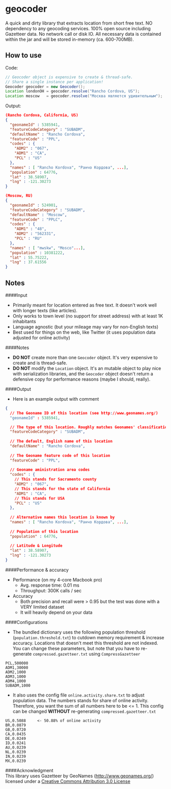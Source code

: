 geocoder
==============

A quick and dirty library that extracts location from short free text. NO dependency to any geocoding services. 100% open source including Gazetteer data. No network call or disk IO. All necessary data is contained within the jar and will be stored in-memory (ca. 600-700MB). 

How to use
----
Code:
```java
// Geocoder object is expensive to create & thread-safe.
// Share a single instance per application!
Geocoder geocoder = new Geocoder();
Location londonOH = geocoder.resolve("Rancho Cordova, US");
Location moscow   = geocoder.resolve("Москва является удивительным");
```
Output:
```json
(Rancho Cordova, California, US)
{
  "geonameId" : 5385941,
  "featureCodeCategory" : "SUBADM",
  "defaultName" : "Rancho Cordova",
  "featureCode" : "PPL",
  "codes" : {
    "ADM2" : "067",
    "ADM1" : "CA",
    "PCL" : "US"
  },
  "names" : [ "Rancho Kordova", "Ранчо Кордова", ...],
  "population" : 64776,
  "lat" : 38.58907,
  "lng" : -121.30273
}

(Moscow, RU)
{
  "geonameId" : 524901,
  "featureCodeCategory" : "SUBADM",
  "defaultName" : "Moscow",
  "featureCode" : "PPLC",
  "codes" : {
    "ADM1" : "48",
    "ADM2" : "562331",
    "PCL" : "RU"
  },
  "names" : [ "mwskw", "Mosco"...],
  "population" : 10381222,
  "lat" : 55.75222,
  "lng" : 37.61556
}
```

Notes
----
####Input
 - Primarily meant for location entered as free text. It doesn't work well with longer texts (like articles).
 - Only works to town level (no support for street address) with at least 1K inhabitants
 - Language agnostic (but your mileage may vary for non-English texts)
 - Best used for things on the web, like Twitter (it uses population data adjusted for online activity)

####Notes
 - **DO NOT** create more than one `Geocoder` object. It's very expensive to create and is thread-safe.
 - **DO NOT** modify the `Location` object. It's an mutable object to play nice with serialization libraries, and the `Geocoder` object doesn't return a defensive copy for performance reasons (maybe I should, really).

####Output
 - Here is an example output with comment
```json
{
  // The Geoname ID of this location (see http://www.geonames.org/)
  "geonameId" : 5385941,

  // The type of this location. Roughly matches Geonames' classification
  "featureCodeCategory" : "SUBADM",
  
  // The default, English name of this location
  "defaultName" : "Rancho Cordova",
  
  // The Geoname feature code of this location
  "featureCode" : "PPL",
  
  // Geoname aministration area codes
  "codes" : {
    // This stands for Sacramento county
    "ADM2" : "067",
    // This stands for the state of California
    "ADM1" : "CA",
    // This stands for USA
    "PCL" : "US"
  },
  
  // Alternative names this location is known by
  "names" : [ "Rancho Kordova", "Ранчо Кордова", ...],
  
  // Population of this location
  "population" : 64776,
  
  // Latitude & Longitude
  "lat" : 38.58907,
  "lng" : -121.30273
}
```

####Performance & accuracy
 - Performance (on my 4-core Macbook pro)
   - Avg. response time: 0.01 ms
   - Throughput: 300K calls / sec
 - Accuracy
   - Both precision and recall were > 0.95 but the test was done with a VERY limited dataset
   - It will heavily depend on your data  

####Configurations
 - The bundled dictionary uses the following population threshold (`population.threshold.txt`) to cutdown memory requirement & increase accuracy. Locations that doesn't meet this threshold are not indexed. You can change these parameters, but note that you have to re-generate `compressed.gazetteer.txt` using `CompressGazetteer`
```
PCL,500000
ADM1,30000
ADM2,1000
ADM3,1000
ADM4,1000
SUBADM,1000
```
 - It also uses the config file `online.activity.share.txt` to adjust population data. The numbers stands for share of online activity. Therefore, you want the sum of all numbers here to be <= 1. This config can be changed **WITHOUT** re-generating `compressed.gazetteer.txt`
```
US,0.5088     <- 50.88% of online activity
BR,0.0879
GB,0.0720
CA,0.0435
DE,0.0249
ID,0.0241
AU,0.0239
NL,0.0239
IN,0.0239
MX,0.0239
```

####Acknowledgment  
This library uses Gazetteer by GeoNames (http://www.geonames.org/) licensed under a [Creative Commons Attribution 3.0 License][3]

[3]: http://creativecommons.org/licenses/by/3.0/
